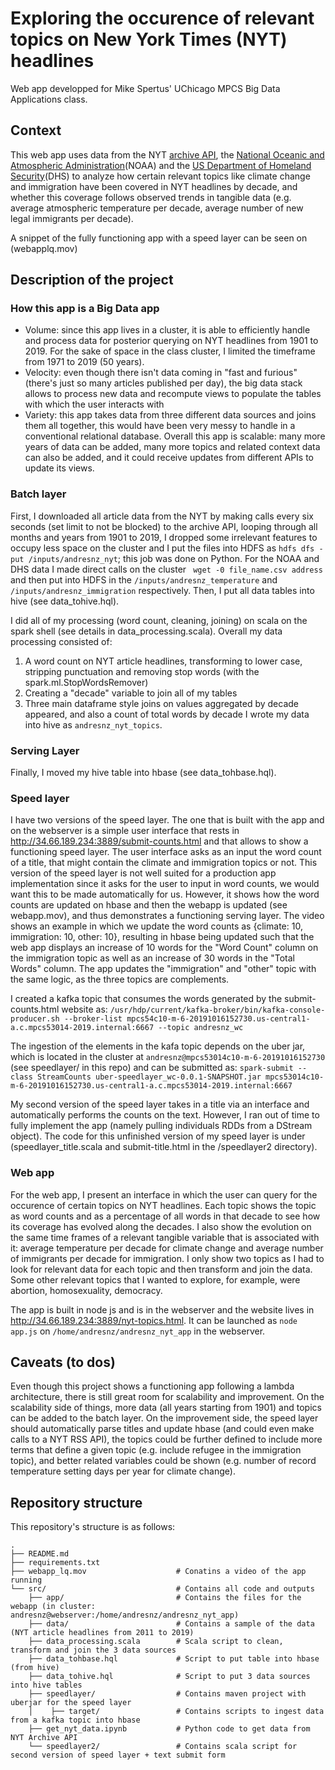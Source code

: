 # Exploring the occurence of relevant topics on New York Times (NYT) headlines
Web app developped for Mike Spertus' UChicago MPCS Big Data Applications class.

## Context
This web app uses data from the NYT [archive API](https://developer.nytimes.com/docs/archive-product/1/overview), the [National Oceanic and Atmospheric Administration](https://www.ncdc.noaa.gov/cag/national/time-series/110-tavg-all-1-1901-2019.csv?base_prd=true)(NOAA) and the [US Department of Homeland Security](https://www.dhs.gov/immigration-statistics/refugees-asylees)(DHS) to analyze how certain relevant topics like climate change and immigration have been covered in NYT headlines by decade, and whether this coverage follows observed trends in tangible data (e.g. average atmospheric temperature per decade, average number of new legal immigrants per decade).

A snippet of the fully functioning app with a speed layer can be seen on (webapplq.mov)

## Description of the project
### How this app is a Big Data app
- Volume: since this app lives in a cluster, it is able to efficiently handle and process data for posterior querying on NYT headlines from 1901 to 2019. For the sake of space in the class cluster, I limited the timeframe from 1971 to 2019 (50 years).
- Velocity: even though there isn't data coming in "fast and furious" (there's just so many articles published per day), the big data stack allows to process new data and recompute views to populate the tables with which the user interacts with
- Variety: this app takes data from three different data sources and joins them all together, this would have been very messy to handle in a conventional relational database.
Overall this app is scalable: many more years of data can be added, many more topics and related context data can also be added, and it could receive updates from different APIs to update its views.

### Batch layer
First, I downloaded all article data from the NYT by making calls every six seconds (set limit to not be blocked) to the archive API, looping through all months and years from 1901 to 2019, I dropped some irrelevant features to occupy less space on the cluster and I put the files into HDFS as ```hdfs dfs -put /inputs/andresnz_nyt```; this job was done on Python. For the NOAA and DHS data I made direct calls on the cluster ``` wget -0 file_name.csv address``` and then put into HDFS in the ```/inputs/andresnz_temperature``` and ```/inputs/andresnz_immigration``` respectively. Then, I put all data tables into hive (see data_tohive.hql). 

I did all of my processing (word count, cleaning, joining) on scala on the spark shell (see details in data_processing.scala). Overall my data processing consisted of:
1. A word count on NYT article headlines, transforming to lower case, stripping punctuation and removing stop words (with the spark.ml.StopWordsRemover)
2. Creating a "decade" variable to join all of my tables
3. Three main dataframe style joins on values aggregated by decade appeared, and also a count of total words by decade
I wrote my data into hive as ```andresnz_nyt_topics```.

### Serving Layer
Finally, I moved my hive table into hbase (see data_tohbase.hql).

### Speed layer
I have two versions of the speed layer. The one that is built with the app and on the webserver is a simple user interface that rests in http://34.66.189.234:3889/submit-counts.html and that allows to show a functioning speed layer. The user interface asks as an input the word count of a title, that might contain the climate and immigration topics or not. This version of the speed layer is not well suited for a production app implementation since it asks for the user to input in word counts, we would want this to be made automatically for us. However, it shows how the word counts are updated on hbase and then the webapp is updated (see webapp.mov), and thus demonstrates a functioning serving layer. The video shows an example in which we update the word counts as {climate: 10, immigration: 10, other: 10}, resulting in hbase being updated such that the web app displays an increase of 10 words for the "Word Count" column on the immigration topic as well as an increase of 30 words in the "Total Words" column. The app updates the "immigration" and "other" topic with the same logic, as the three topics are complements.

I created a kafka topic that consumes the words generated by the submit-counts.html website as:
```/usr/hdp/current/kafka-broker/bin/kafka-console-producer.sh --broker-list mpcs54c10-m-6-20191016152730.us-central1-a.c.mpcs53014-2019.internal:6667 --topic andresnz_wc```

The ingestion of the elements in the kafa topic depends on the uber jar, which is located in the cluster at ```andresnz@mpcs53014c10-m-6-20191016152730``` (see speedlayer/ in this repo) and can be submitted as: 
```spark-submit --class StreamCounts uber-speedlayer_wc-0.0.1-SNAPSHOT.jar mpcs53014c10-m-6-20191016152730.us-central1-a.c.mpcs53014-2019.internal:6667```

My second version of the speed layer takes in a title via an interface and automatically performs the counts on the text. However, I ran out of time to fully implement the app (namely pulling individuals RDDs from a DStream object). The code for this unfinished version of my speed layer is under (speedlayer_title.scala and submit-title.html in the /speedlayer2 directory).

### Web app
For the web app, I present an interface in which the user can query for the occurence of certain topics on NYT headlines. Each topic shows the topic as word counts and as a percentage of all words in that decade to see how its coverage has evolved along the decades. I also show the evolution on the same time frames of a relevant tangible variable that is associated with it: average temperature per decade for climate change and average number of immigrants per decade for immigration. I only show two topics as I had to look for relevant data for each topic and then transform and join the data. Some other relevant topics that I wanted to explore, for example, were abortion, homosexuality, democracy.

The app is built in node js and is in the webserver and the website lives in http://34.66.189.234:3889/nyt-topics.html. It can be launched as ```node app.js``` on ```/home/andresnz/andresnz_nyt_app``` in the webserver.

## Caveats (to dos)
Even though this project shows a functioning app following a lambda architecture, there is still great room for scalability and improvement. On the scalability side of things, more data (all years starting from 1901) and topics can be added to the batch layer. On the improvement side, the speed layer should automatically parse titles and update hbase (and could even make calls to a NYT RSS API), the topics could be further defined to include more terms that define a given topic (e.g. include refugee in the immigration topic), and better related variables could be shown (e.g. number of record temperature setting days per year for climate change).

## Repository structure
This repository's structure is as follows:

```
.
├── README.md                         
├── requirements.txt 
├── webapp_lq.mov                    # Conatins a video of the app running
└── src/                             # Contains all code and outputs
    ├── app/                         # Contains the files for the webapp (in cluster: andresnz@webserver:/home/andresnz/andresnz_nyt_app)
    ├── data/                        # Contains a sample of the data (NYT article headlines from 2011 to 2019)
    ├── data_processing.scala        # Scala script to clean, transform and join the 3 data sources
    ├── data_tohbase.hql             # Script to put table into hbase (from hive)
    ├── data_tohive.hql              # Script to put 3 data sources into hive tables
    ├── speedlayer/                  # Contains maven project with uberjar for the speed layer
    │    ├── target/                 # Contains scripts to ingest data from a kafka topic into hbase
    ├── get_nyt_data.ipynb           # Python code to get data from NYT Archive API
    └── speedlayer2/                 # Contains scala script for second version of speed layer + text submit form
```
